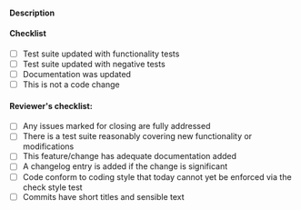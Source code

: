 #### Description

<!--  The description should give a general overview of the goal of the PR.

Individual commit message should highlight important changes that people may
want to know about when looking at the commit years later
-->

#### Checklist

<!-- replace [ ] with [x] to select -->
<!-- (strike not applicable items with ~~ around the text) -->

- [ ] Test suite updated with functionality tests
- [ ] Test suite updated with negative tests
- [ ] Documentation was updated
- [ ] This is not a code change

#### Reviewer's checklist:

- [ ] Any issues marked for closing are fully addressed
- [ ] There is a test suite reasonably covering new functionality or modifications
- [ ] This feature/change has adequate documentation added
- [ ] A changelog entry is added if the change is significant
- [ ] Code conform to coding style that today cannot yet be enforced via the check style test
- [ ] Commits have short titles and sensible text
